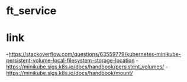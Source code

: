 # ft_service

# link
-https://stackoverflow.com/questions/63559779/kubernetes-minikube-persistent-volume-local-filesystem-storage-location
-https://minikube.sigs.k8s.io/docs/handbook/persistent_volumes/
-https://minikube.sigs.k8s.io/docs/handbook/mount/
